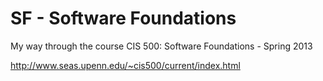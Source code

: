 SF - Software Foundations
==

My way through the course CIS 500: Software Foundations - Spring 2013

http://www.seas.upenn.edu/~cis500/current/index.html

